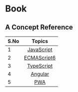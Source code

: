 # Book

## A Concept Reference

| S.No |               Topics               |
|------|:----------------------------------:|
| 1    | [JavaScript](/JavaScript/index.md) |
| 2    |    [ECMAScript6](/ES6/index.md)    |
| 3    | [TypeScript](/TypeScript/index.md) |
| 4    |    [Angular](/Angular/index.md)    |
| 5    |        [PWA](/PWA/index.md)        |
